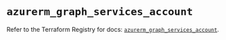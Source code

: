 # `azurerm_graph_services_account`

Refer to the Terraform Registry for docs: [`azurerm_graph_services_account`](https://registry.terraform.io/providers/hashicorp/azurerm/4.21.1/docs/resources/graph_services_account).

